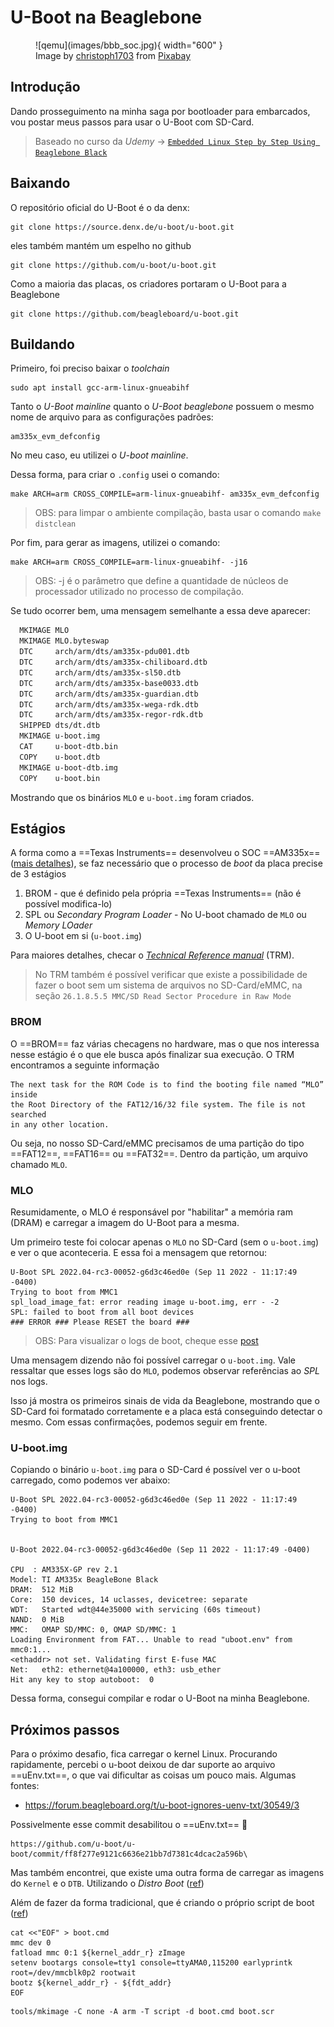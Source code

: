 # U-Boot na Beaglebone

<figure markdown>
  ![qemu](images/bbb_soc.jpg){ width="600" } 
  <figcaption>
  Image by <a href="https://pixabay.com/users/christoph1703-633357/?utm_source=link-attribution&amp;utm_medium=referral&amp;utm_campaign=image&amp;utm_content=4753037">christoph1703</a> from <a href="https://pixabay.com//?utm_source=link-attribution&amp;utm_medium=referral&amp;utm_campaign=image&amp;utm_content=4753037">Pixabay</a>
  </figcaption>
</figure>



## Introdução

Dando prosseguimento na minha saga por bootloader para embarcados, vou postar meus passos para usar o U-Boot com SD-Card.

> Baseado no curso da *Udemy* -> [`Embedded Linux Step by Step Using Beaglebone Black`](https://www.udemy.com/share/101X4W3@N0l6s9l1hoIcz2r0Zt6A8C0udGIlHPqNhW2BPV-FlD-zHXPTp5xIIMh4rNfdLAFg/)

## Baixando

O repositório oficial do U-Boot é o da denx:

```{.sh}
git clone https://source.denx.de/u-boot/u-boot.git
```

eles também mantém um espelho no github

```{.sh}
git clone https://github.com/u-boot/u-boot.git
```

Como a maioria das placas, os criadores portaram o U-Boot para a Beaglebone
```{.sh}
git clone https://github.com/beagleboard/u-boot.git
```

## Buildando

Primeiro, foi preciso baixar o *toolchain*

```{.sh}
sudo apt install gcc-arm-linux-gnueabihf
```

Tanto o *U-Boot mainline* quanto o *U-Boot beaglebone* possuem o mesmo nome de arquivo para as configurações padrões:

```
am335x_evm_defconfig
```

No meu caso, eu utilizei o *U-boot mainline*.

Dessa forma, para criar o `.config` usei o comando:

```{.sh}
make ARCH=arm CROSS_COMPILE=arm-linux-gnueabihf- am335x_evm_defconfig
```
> OBS: para limpar o ambiente compilação, basta usar o comando `make distclean`

Por fim, para gerar as imagens, utilizei o comando:

```{.sh}
make ARCH=arm CROSS_COMPILE=arm-linux-gnueabihf- -j16
```
> OBS: -j é o parâmetro que define a quantidade de núcleos de processador utilizado no processo de compilação.

Se tudo ocorrer bem, uma mensagem semelhante a essa deve aparecer: 

```{.sh hl_lines="1 11"}
  MKIMAGE MLO
  MKIMAGE MLO.byteswap
  DTC     arch/arm/dts/am335x-pdu001.dtb
  DTC     arch/arm/dts/am335x-chiliboard.dtb
  DTC     arch/arm/dts/am335x-sl50.dtb
  DTC     arch/arm/dts/am335x-base0033.dtb
  DTC     arch/arm/dts/am335x-guardian.dtb
  DTC     arch/arm/dts/am335x-wega-rdk.dtb
  DTC     arch/arm/dts/am335x-regor-rdk.dtb
  SHIPPED dts/dt.dtb
  MKIMAGE u-boot.img
  CAT     u-boot-dtb.bin
  COPY    u-boot.dtb
  MKIMAGE u-boot-dtb.img
  COPY    u-boot.bin
```

Mostrando que os binários `MLO` e `u-boot.img` foram criados.

## Estágios 

A forma como a ==Texas Instruments== desenvolveu o SOC ==AM335x== ([mais detalhes](https://youtu.be/DV5S_ZSdK0s?t=1357)), se faz necessário que o processo de *boot* da placa precise de 3 estágios

1. BROM - que é definido pela própria ==Texas Instruments== (não é possível modifica-lo)
2. SPL ou *Secondary Program Loader* - No U-boot chamado de `MLO` ou *Memory LOader*
3. O U-boot em si (`u-boot.img`)

Para maiores detalhes, checar o [*Technical Reference manual*](https://www.ti.com/lit/ug/spruh73q/spruh73q.pdf) (TRM).

> No TRM também é possível verificar que existe a possibilidade de fazer o boot sem um sistema de arquivos no SD-Card/eMMC, na seção `26.1.8.5.5 MMC/SD Read Sector Procedure in Raw Mode`

### BROM

O ==BROM== faz várias checagens no hardware, mas o que nos interessa nesse estágio é o que ele busca após finalizar sua execução. O TRM encontramos a seguinte informação

```{.txt}
The next task for the ROM Code is to find the booting file named “MLO” inside 
the Root Directory of the FAT12/16/32 file system. The file is not searched 
in any other location.
```

Ou seja, no nosso SD-Card/eMMC precisamos de uma partição do tipo ==FAT12==, ==FAT16== ou ==FAT32==. Dentro da partição, um arquivo chamado `MLO`.

### MLO

Resumidamente, o MLO é responsável por "habilitar" a memória ram (DRAM) e carregar a imagem do U-Boot para a mesma.

Um primeiro teste foi colocar apenas o `MLO` no SD-Card (sem o `u-boot.img`) e ver o que aconteceria. E essa foi a mensagem que retornou:

```{hl_lines="3"}
U-Boot SPL 2022.04-rc3-00052-g6d3c46ed0e (Sep 11 2022 - 11:17:49 -0400)         
Trying to boot from MMC1                                                        
spl_load_image_fat: error reading image u-boot.img, err - -2                    
SPL: failed to boot from all boot devices                                       
### ERROR ### Please RESET the board ### 
```

> OBS: Para visualizar o logs de boot, cheque esse [post](../USB%20Serial.md)

Uma mensagem dizendo não foi possível carregar o `u-boot.img`. Vale ressaltar que esses logs são do `MLO`, podemos observar referências ao *SPL* nos logs.

Isso já mostra os primeiros sinais de vida da Beaglebone, mostrando que o SD-Card foi formatado corretamente e a placa está conseguindo detectar o mesmo. Com essas confirmações, podemos seguir em frente.

### U-boot.img

Copiando o binário `u-boot.img` para o SD-Card é possível ver o u-boot carregado, como podemos ver abaixo:
```
U-Boot SPL 2022.04-rc3-00052-g6d3c46ed0e (Sep 11 2022 - 11:17:49 -0400)
Trying to boot from MMC1


U-Boot 2022.04-rc3-00052-g6d3c46ed0e (Sep 11 2022 - 11:17:49 -0400)

CPU  : AM335X-GP rev 2.1
Model: TI AM335x BeagleBone Black
DRAM:  512 MiB
Core:  150 devices, 14 uclasses, devicetree: separate
WDT:   Started wdt@44e35000 with servicing (60s timeout)
NAND:  0 MiB
MMC:   OMAP SD/MMC: 0, OMAP SD/MMC: 1
Loading Environment from FAT... Unable to read "uboot.env" from mmc0:1... 
<ethaddr> not set. Validating first E-fuse MAC
Net:   eth2: ethernet@4a100000, eth3: usb_ether
Hit any key to stop autoboot:  0 
```

Dessa forma, consegui compilar e rodar o U-Boot na minha Beaglebone.

## Próximos passos

Para o próximo desafio, fica carregar o kernel Linux. Procurando rapidamente, percebi o u-boot deixou de dar suporte ao arquivo ==uEnv.txt==, o que vai dificultar as coisas um pouco mais. Algumas fontes:

- https://forum.beagleboard.org/t/u-boot-ignores-uenv-txt/30549/3

Possivelmente esse commit desabilitou o ==uEnv.txt== :clown_face:

```
https://github.com/u-boot/u-boot/commit/ff8f277e9121c6636e21bb7d7381c4dcac2a596b\
```

Mas também encontrei, que existe uma outra forma de carregar as imagens do `Kernel` e o `DTB`. Utilizando o *Distro Boot* ([ref](https://www.jstuber.net/2021/08/05/distro-boot-with-buildroot-on-a-beaglebone-black/))

Além de fazer da forma tradicional, que é criando o próprio script de boot ([ref](https://sergioprado.org/utilizando-o-u-boot-na-raspberry-pi/))

```
cat <<"EOF" > boot.cmd
mmc dev 0
fatload mmc 0:1 ${kernel_addr_r} zImage
setenv bootargs console=tty1 console=ttyAMA0,115200 earlyprintk root=/dev/mmcblk0p2 rootwait
bootz ${kernel_addr_r} - ${fdt_addr}
EOF
```
```
tools/mkimage -C none -A arm -T script -d boot.cmd boot.scr
```